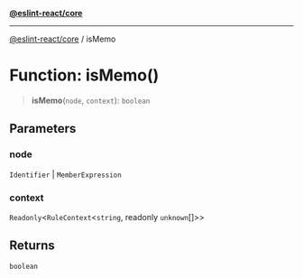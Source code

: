 [**@eslint-react/core**](../README.md)

***

[@eslint-react/core](../README.md) / isMemo

# Function: isMemo()

> **isMemo**(`node`, `context`): `boolean`

## Parameters

### node

`Identifier` | `MemberExpression`

### context

`Readonly`\<`RuleContext`\<`string`, readonly `unknown`[]\>\>

## Returns

`boolean`
